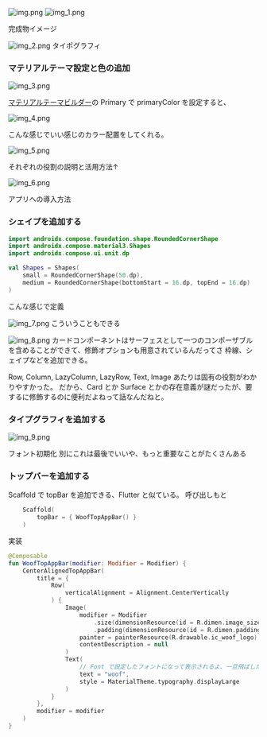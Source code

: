![img.png](img.png)
![img_1.png](img_1.png)

完成物イメージ

![img_2.png](img_2.png)
タイポグラフィ

### マテリアルテーマ設定と色の追加

![img_3.png](img_3.png)

[マテリアルテーマビルダー](https://m3.material.io/theme-builder#/custom)の Primary で primaryColor を設定すると、

![img_4.png](img_4.png)

こんな感じでいい感じのカラー配置をしてくれる。

![img_5.png](img_5.png)

それぞれの役割の説明と活用方法↑

![img_6.png](img_6.png)

アプリへの導入方法

### シェイプを追加する

```kotlin
import androidx.compose.foundation.shape.RoundedCornerShape
import androidx.compose.material3.Shapes
import androidx.compose.ui.unit.dp

val Shapes = Shapes(
    small = RoundedCornerShape(50.dp),
    medium = RoundedCornerShape(bottomStart = 16.dp, topEnd = 16.dp)
)
```
こんな感じで定義

![img_7.png](img_7.png)
こういうこともできる

![img_8.png](img_8.png)
カードコンポーネントはサーフェスとして一つのコンポーザブルを含めることができて、修飾オプションも用意されているんだってさ
枠線、シェイプなどを追加できる。

Row, Column, LazyColumn, LazyRow, Text, Image あたりは固有の役割がわかりやすかった。
だから、Card とか Surface とかの存在意義が謎だったが、要するに修飾するのに便利だよねって話なんだねと。

### タイプグラフィを追加する

![img_9.png](img_9.png)

フォント初期化
別にこれは最後でいいや、もっと重要なことがたくさんある

### トップバーを追加する

Scaffold で topBar を追加できる、Flutter と似ている。
呼び出しもと
```kotlin
    Scaffold(
        topBar = { WoofTopAppBar() }
    ) 
```

実装
```kotlin
@Composable
fun WoofTopAppBar(modifier: Modifier = Modifier) {
    CenterAlignedTopAppBar(
        title = {
            Row(
                verticalAlignment = Alignment.CenterVertically
            ) {
                Image(
                    modifier = Modifier
                        .size(dimensionResource(id = R.dimen.image_size))
                        .padding(dimensionResource(id = R.dimen.padding_small)),
                    painter = painterResource(R.drawable.ic_woof_logo),
                    contentDescription = null
                )
                Text(
                    // Font で設定したフォントになって表示されるよ、一旦飛ばしたので適応されていないよ
                    text = "woof",
                    style = MaterialTheme.typography.displayLarge
                )
            }
        },
        modifier = modifier
    )
}
```